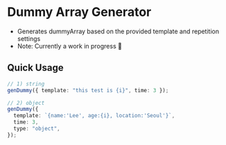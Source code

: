 # Dummy Array Generator

- Generates dummyArray based on the provided template and repetition settings
- Note: Currently a work in progress 🌱

## Quick Usage

```ts
// 1) string
genDummy({ template: "this test is {i}", time: 3 });

// 2) object
genDummy({
  template: `{name:'Lee', age:{i}, location:'Seoul'}`,
  time: 3,
  type: "object",
});
```
